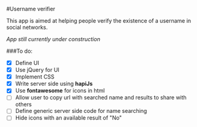#Username verifier

This app is aimed at helping people verify the existence of a username in social networks.

*App still currently under construction*  

###To do:

- [x] Define UI
- [x] Use jQuery for UI
- [x] Implement CSS
- [x] Write server side using **hapiJs**
- [x] Use **fontawesome** for icons in html
- [ ] Allow user to copy url with searched name and results to share with others
- [ ] Define generic server side code for name searching
- [ ] Hide icons with an available result of "No"
